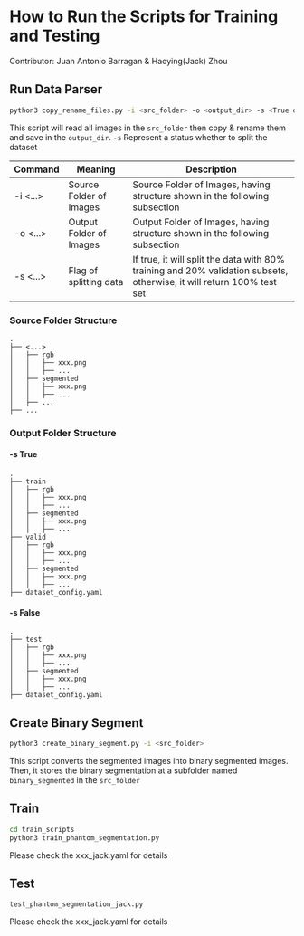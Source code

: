 # How to Run the Scripts for Training and Testing
Contributor: Juan Antonio Barragan & Haoying(Jack) Zhou

## Run Data Parser

```bash
python3 copy_rename_files.py -i <src_folder> -o <output_dir> -s <True or False>
```

This script will read all images in the `src_folder` then copy & rename them and save in the `output_dir`. `-s` Represent a status whether to split the dataset

| Command  | Meaning                 | Description                                                                                                           |
|----------|-------------------------|-----------------------------------------------------------------------------------------------------------------------|
| -i <...> | Source Folder of Images | Source Folder of Images, having structure shown in the following subsection                                           |
| -o <...> | Output Folder of Images | Output Folder of Images, having structure shown in the following subsection                                           |
| -s <...> | Flag of splitting data  | If true, it will split the data with 80% training and 20% validation subsets, otherwise, it will return 100% test set |


### Source Folder Structure

```
.
├── <...>
│   ├── rgb
│   │   ├── xxx.png
│   │   ├── ...
│   ├── segmented
│   │   ├── xxx.png
│   │   ├── ...
│   ├── ...
├── ...
```

### Output Folder Structure

#### -s True

```
.
├── train
│   ├── rgb
│   │   ├── xxx.png
│   │   ├── ...
│   ├── segmented
│   │   ├── xxx.png
│   │   ├── ...
├── valid
│   ├── rgb
│   │   ├── xxx.png
│   │   ├── ...
│   ├── segmented
│   │   ├── xxx.png
│   │   ├── ...
├── dataset_config.yaml
```

#### -s False

```
.
├── test
│   ├── rgb
│   │   ├── xxx.png
│   │   ├── ...
│   ├── segmented
│   │   ├── xxx.png
│   │   ├── ...
├── dataset_config.yaml
```

## Create Binary Segment

```bash
python3 create_binary_segment.py -i <src_folder>
```

This script converts the segmented images into binary segmented images. Then, it stores the binary segmentation at a subfolder named `binary_segmented` in the `src_folder`

## Train

```bash
cd train_scripts
python3 train_phantom_segmentation.py
```

Please check the xxx_jack.yaml for details

## Test

```bash
test_phantom_segmentation_jack.py
```

Please check the xxx_jack.yaml for details